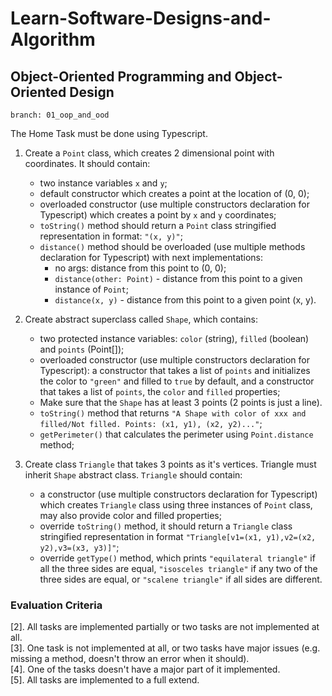 # Learn-Software-Designs-and-Algorithm

## Object-Oriented Programming and Object-Oriented Design  
```
branch: 01_oop_and_ood
```

The Home Task must be done using Typescript.

1. Create a `Point` class, which creates 2 dimensional point with coordinates. It
   should contain:
    - two instance variables `x` and `y`;
    - default constructor which creates a point at the location of (0, 0);
    - overloaded constructor (use multiple constructors declaration for Typescript)
      which creates a point by `x` and `y` coordinates;
    - `toString()` method should return a `Point` class stringified representation in
      format: `"(x, y)"`;
    - `distance()` method should be overloaded (use multiple methods declaration for
      Typescript) with next implementations:
      - no args: distance from this point to (0, 0);
      - `distance(other: Point)` - distance from this point to a given instance of
        `Point`;
      - `distance(x, y)` - distance from this point to a given point (x, y).

2. Create abstract superclass called `Shape`, which contains:
    - two protected instance variables: `color` (string), `filled`
      (boolean) and `points` (Point[]);
    - overloaded constructor (use multiple constructors declaration for Typescript): a
      constructor that takes a list of `points` and initializes the color to `"green"`
      and filled to `true` by default, and a constructor that takes a list of `points`,
      the `color` and `filled` properties;
    - Make sure that the `Shape` has at least 3 points (2 points is just a line).
    - `toString()` method that returns `"A Shape with color of xxx and filled/Not
     filled. Points: (x1, y1), (x2, y2)..."`;
    - `getPerimeter()` that calculates the perimeter using `Point.distance` method;

3. Create class `Triangle` that takes 3 points as it's vertices. Triangle must inherit
   `Shape` abstract class. `Triangle` should contain:

    - a constructor (use multiple constructors declaration for Typescript) which creates
      `Triangle` class using three instances of `Point` class, may also provide color and
      filled properties;
    - override `toString()` method, it should return a `Triangle` class stringified
      representation in format `"Triangle[v1=(x1, y1),v2=(x2, y2),v3=(x3, y3)]"`;
    - override `getType()` method, which prints `"equilateral triangle"` if all the three
      sides are equal, `"isosceles triangle"` if any two of the three sides are equal, or
      `"scalene triangle"` if all sides are different.

### Evaluation Criteria

[2]. All tasks are implemented partially or two tasks are not implemented at all.  
[3]. One task is not implemented at all, or two tasks have major issues (e.g. missing a
     method, doesn't throw an error when it should).  
[4]. One of the tasks doesn't have a major part of it implemented.  
[5]. All tasks are implemented to a full extend.

